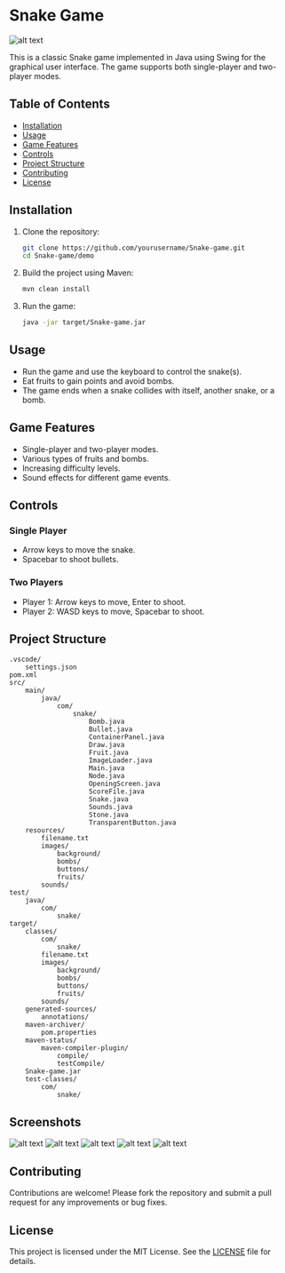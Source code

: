 # Snake Game

![alt text](https://hackmd.io/_uploads/HJCQePY4yx.png)

This is a classic Snake game implemented in Java using Swing for the graphical user interface. The game supports both single-player and two-player modes.

## Table of Contents

- [Installation](#installation)
- [Usage](#usage)
- [Game Features](#game-features)
- [Controls](#controls)
- [Project Structure](#project-structure)
- [Contributing](#contributing)
- [License](#license)

## Installation

1. Clone the repository:

   ```sh
   git clone https://github.com/yourusername/Snake-game.git
   cd Snake-game/demo
   ```

2. Build the project using Maven:

   ```sh
   mvn clean install
   ```

3. Run the game:
   ```sh
   java -jar target/Snake-game.jar
   ```

## Usage

- Run the game and use the keyboard to control the snake(s).
- Eat fruits to gain points and avoid bombs.
- The game ends when a snake collides with itself, another snake, or a bomb.

## Game Features

- Single-player and two-player modes.
- Various types of fruits and bombs.
- Increasing difficulty levels.
- Sound effects for different game events.

## Controls

### Single Player

- Arrow keys to move the snake.
- Spacebar to shoot bullets.

### Two Players

- Player 1: Arrow keys to move, Enter to shoot.
- Player 2: WASD keys to move, Spacebar to shoot.

## Project Structure

```
.vscode/
    settings.json
pom.xml
src/
    main/
        java/
            com/
                snake/
                    Bomb.java
                    Bullet.java
                    ContainerPanel.java
                    Draw.java
                    Fruit.java
                    ImageLoader.java
                    Main.java
                    Node.java
                    OpeningScreen.java
                    ScoreFile.java
                    Snake.java
                    Sounds.java
                    Stone.java
                    TransparentButton.java
    resources/
        filename.txt
        images/
            background/
            bombs/
            buttons/
            fruits/
        sounds/
test/
    java/
        com/
            snake/
target/
    classes/
        com/
            snake/
        filename.txt
        images/
            background/
            bombs/
            buttons/
            fruits/
        sounds/
    generated-sources/
        annotations/
    maven-archiver/
        pom.properties
    maven-status/
        maven-compiler-plugin/
            compile/
            testCompile/
    Snake-game.jar
    test-classes/
        com/
            snake/
```

## Screenshots

![alt text](https://hackmd.io/_uploads/BkriCLtVJx.png)
![alt text](https://hackmd.io/_uploads/H1eaAUFEJx.png)
![alt text](https://hackmd.io/_uploads/ryOokDFV1e.png)
![alt text](https://hackmd.io/_uploads/S1Q0ywF4kx.png)
![alt text](https://hackmd.io/_uploads/Sy-aJDFVkl.png)

## Contributing

Contributions are welcome! Please fork the repository and submit a pull request for any improvements or bug fixes.

## License

This project is licensed under the MIT License. See the [LICENSE](LICENSE) file for details.

